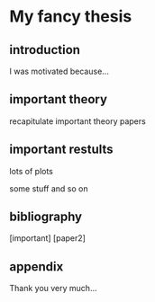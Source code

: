# My fancy thesis

## introduction
I was motivated because...

## important theory
recapitulate important theory papers

## important restults
lots of plots

some stuff and so on

## bibliography
[important]
[paper2]

## appendix

Thank you very much...
